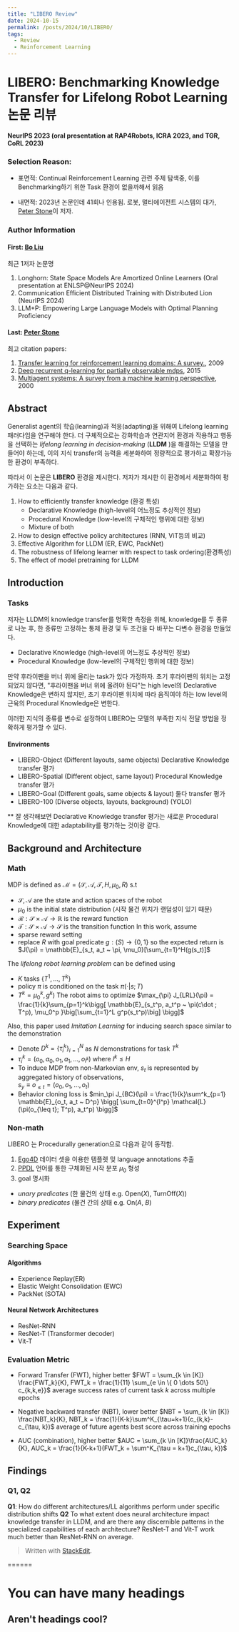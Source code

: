 ```yaml
---
title: "LIBERO Review"
date: 2024-10-15
permalink: /posts/2024/10/LIBERO/
tags:
  - Review
  - Reinforcement Learning
---
```


# LIBERO: Benchmarking Knowledge Transfer for Lifelong Robot Learning 논문 리뷰

#### NeurIPS 2023 (oral presentation at RAP4Robots, ICRA 2023, and TGR, CoRL 2023)

### Selection Reason:

- 표면적: Continual Reinforcement Learning 관련 주제 탐색중, 이를 Benchmarking하기 위한 Task 환경이 없을까해서 읽음

- 내면적: 2023년 논문인데 41회나 인용됨. 로봇, 멀티에이전트 시스템의 대가, [Peter Stone](<https://en.wikipedia.org/wiki/Peter_Stone_(professor)>)이 저자.

### Author Information

#### First: [Bo Liu](https://cranial-xix.github.io/)

최근 1저자 논문명

1. Longhorn: State Space Models Are Amortized Online Learners (Oral presentation at ENLSP@NeurIPS 2024)
2. Communication Efficient Distributed Training with Distributed Lion (NeurIPS 2024)
3. LLM+P: Empowering Large Language Models with Optimal Planning Proficiency

#### Last: [Peter Stone](<https://en.wikipedia.org/wiki/Peter_Stone_(professor)>)

최고 citation papers:

1. [Transfer learning for reinforcement learning domains: A survey.](https://scholar.google.com/citations?view_op=view_citation&hl=en&user=qnwjcfAAAAAJ&citation_for_view=qnwjcfAAAAAJ:kNdYIx-mwKoC), 2009
2. [Deep recurrent q-learning for partially observable mdps](https://scholar.google.com/citations?view_op=view_citation&hl=en&user=qnwjcfAAAAAJ&citation_for_view=qnwjcfAAAAAJ:g8uWPOAv7ggC), 2015
3. [Multiagent systems: A survey from a machine learning perspective](https://scholar.google.com/citations?view_op=view_citation&hl=en&user=qnwjcfAAAAAJ&citation_for_view=qnwjcfAAAAAJ:u5HHmVD_uO8C), 2000

## Abstract

Generalist agent의 학습(learning)과 적응(adapting)을 위해여 Lifelong learning 패러다임을 연구해야 한다. 더 구체적으로는 강화학습과 연관지어 환경과 작용하고 행동을 선택하는 _lifelong learning in decision-making_ (**LLDM** )을 해결하는 모델을 만들어야 하는데, 이의 지식 transfer의 능력을 세분화하여 정량적으로 평가하고 확장가능한 환경이 부족하다.

따라서 이 논문은 **LIBERO** 환경을 제시한다. 저자가 제시한 이 환경에서 세분화하여 평가하는 요소는 다음과 같다.

1. How to efficiently transfer knowledge (환경 특성)
   - Declarative Knowledge (high-level의 어느정도 추상적인 정보)
   - Procedural Knowledge (low-level의 구체적인 행위에 대한 정보)
   - Mixture of both
2. How to design effective policy architectures (RNN, ViT등의 비교)
3. Effective Algorithm for LLDM (ER, EWC, PackNet)
4. The robustness of lifelong learner with respect to task ordering(환경특성)
5. The effect of model pretraining for LLDM

## Introduction

### Tasks

저자는 LLDM의 knowledge transfer를 명확한 측정을 위해, knowledge를 두 종류로 나눈 후, 한 종류만 고정하는 통제 환경 및 두 조건을 다 바꾸는 다변수 환경을 만들었다.

- Declarative Knowledge (high-level의 어느정도 추상적인 정보)
- Procedural Knowledge (low-level의 구체적인 행위에 대한 정보)

만약 후라이팬을 버너 위에 올리는 task가 있다 가정하자. 초기 후라이팬의 위치는 고정 되었지 않다면,
"후라이팬을 버너 위에 올려야 된다"는 high level의 Declarative Knowledge은 변하지 않지만,
초기 후라이팬 위치에 따라 움직여야 하는 low level의 근육의 Procedural Knowledge은 변한다.

이러한 지식의 종류를 변수로 설정하여 LIBERO는 모델의 부족한 지식 전달 방법을 정확하게 평가할 수 있다.

#### Environments

- LIBERO-Object (Different layouts, same objects) Declarative Knowledge transfer 평가
- LIBERO-Spatial (Different object, same layout) Procedural Knowledge transfer 평가
- LIBERO-Goal (Different goals, same objects & layout) 둘다 transfer 평가
- LIBERO-100 (Diverse objects, layouts, background) (YOLO)

\*\* 잘 생각해보면 Declarative Knowledge transfer 평가는 새로운 Procedural Knowledge에 대한 adaptability를 평가하는 것이랑 같다.

## Background and Architecture

### Math

MDP is defined as $\mathcal{M} = (\mathcal{S}, \mathcal{A}, \mathcal{T}, H, \mu_0, R)$ s.t

- $\mathcal{S}, \mathcal{A}$ are the state and action spaces of the robot
- $\mu_0$ is the initial state distribution (시작 물건 위치가 랜덤성이 있기 때문)
- $\mathcal{R} : \mathcal{S} \times \mathcal{A} \rightarrow \mathbb{R}$ is the reward function
- $\mathcal{T}: \mathcal{S} \times \mathcal{A} \rightarrow \mathcal{S}$ is the transition function
  In this work, assume
- sparse reward setting
- replace $R$ with goal predicate $g : \mathcal(S) \rightarrow \{0, 1\}$
  so the expected return is
  $J(\pi) = \mathbb{E}_{s_t, a_t ~ \pi, \mu_0}[\sum_{t=1}^H(g(s_t)]$

The _lifelong robot learning problem_ can be defined using

- $K$ tasks $\{T^1, \dots, T^k\}$
- policy $\pi$ is conditioned on the task $\pi (\cdot | s;T)$
- $T^k = \mu_0^k, g^k)$
  The robot aims to optimize
  $\max_{\pi} J_{LRL}(\pi) = \frac{1}{k}\sum_{p=1}^k\bigg[ \mathbb{E}_{s_t^p, a_t^p ~ \pi(c\dot ; T^p), \mu_0^p }\big[\sum_{t=1}^L g^p(s_t^p)\big] \bigg]$

Also, this paper used _Imitation Learning_ for inducing search space similar to the demonstration

- Denote $D^k = \{ \tau_i^k\}_{i=1}^N$ as $N$ demonstrations for task $T^k$
- $\tau_i^k = (o_0, a_0, o_1, a_1, \dots, o_{l^k})$ where $l^k \leq H$
- To induce MDP from non-Markovian env, $s_t$ is represented by aggregated history of observations,  
  $s_y \equiv o_{\leq t} = (o_0, o_1, \dots, o_t)$
- Behavior cloning loss is
  $min_\pi J_{BC}(\pi) = \frac{1}{k}\sum^k_{p=1} \mathbb{E}_{o_t, a_t ~ D^p} \bigg[ \sum_{t=0}^{l^p} \mathcal{L}(\pi(o_{\leq t}; T^p), a_t^p) \bigg]$

### Non-math

LIBERO 는 Procedurally generation으로 다음과 같이 동작함.

1. [Ego4D](https://ego4d-data.org/) 데이터 셋을 이용한 템플렛 및 language annotations 추출
2. [PPDL](https://en.wikipedia.org/wiki/Planning_Domain_Definition_Language) 언어를 통한 구체화된 시작 분포 $\mu_0$ 형성
3. goal 명시화

- _unary predicates_ (한 물건의 상태 e.g. Open($X$), TurnOff($X$))
- _binary predicates_ (물건 간의 상태 e.g. On($A$, $B$)

## Experiment

### Searching Space

#### Algorithms

- Experience Replay(ER)
- Elastic Weight Consolidation (EWC)
- PackNet (SOTA)

#### Neural Network Architectures

- ResNet-RNN
- ResNet-T (Transformer decoder)
- Vit-T

### Evaluation Metric

- Forward Transfer (FWT), higher better
  $FWT = \sum_{k \in [K]} \frac{FWT_k}{K}, FWT_k = \frac{1}{11} \sum_{e \in \{ 0 \dots 50\} c_{k,k,e}}$
  average success rates of current task $k$ across multiple epochs

- Negative backward transfer (NBT), lower better
  $NBT = \sum_{k \in [K]} \frac{NBT_k}{K}, NBT_k = \frac{1}{K-k}\sum^K_{\tau=k+1}(c_{k,k}-c_{\tau, k})$
  average of future agents best score across training epochs

- AUC (combination), higher better
  $AUC = \sum_{k \in [K]}\frac{AUC_k}{K}, AUC_k = \frac{1}{K-k+1}(FWT_k + \sum^K_{\tau = k+1}c_{\tau, k})$

## Findings

### Q1, Q2

**Q1**: How do different architectures/LL algorithms perform under specific distribution shifts
**Q2** To what extent does neural architecture impact knowledge transfer in LLDM, and are there any discernible patterns in the specialized capabilities of each architecture?
ResNet-T and Vit-T work much better than ResNet-RNN on average.

> Written with [StackEdit](https://stackedit.io/).

======

# You can have many headings

## Aren't headings cool?

